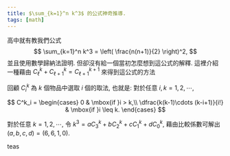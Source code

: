 ```yaml
---
title: $\sum_{k=1}^n k^3$ 的公式神奇推導.
tags: [math]
---
```






高中就有教我們公式
$$
\sum_{k=1}^n k^3 = \left( \frac{n(n+1)}{2} \right)^2,
$$
並且使用數學歸納法證明.
但卻沒有給一個當初怎麼想到這公式的解釋.
這裡介紹一種藉由
$C_\ell^k+C_{\ell+1}^k = C_{\ell+1}^{k+1}$
來得到這公式的方法

回顧 $C^k_i$ 為 $k$ 個物品中選取 $i$ 個的取法, 也就是:
對於任意 $i,k=1,2, \cdots,$

$$
C^k_i = 
\begin{cases}
0 & \mbox{if }i > k,\\
\dfrac{k(k-1)\cdots (k-i+1)}{i!} & \mbox{if }i \leq k.
\end{cases}
$$

對於任意 $k=1,2, \cdots,$
令 $k^3=aC_3^k+bC_2^k+cC_1^k+dC_0^k,$
藉由比較係數可解出 $(a,b,c,d)=(6,6,1,0).$


teas
<!--more-->
